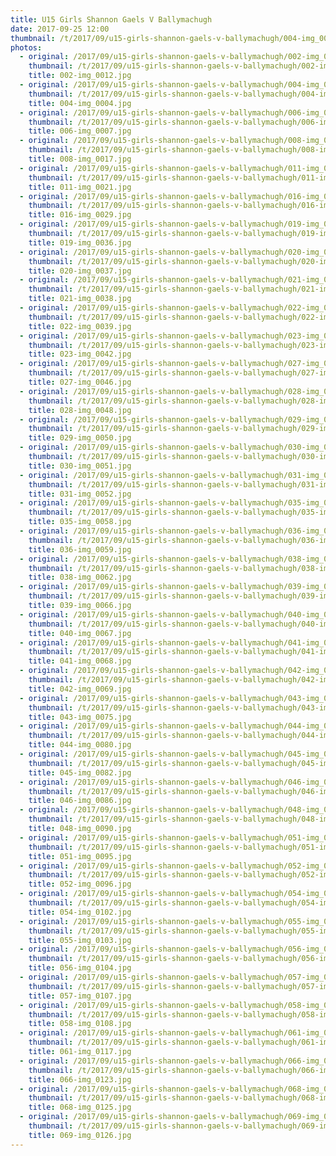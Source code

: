 ```yaml
---
title: U15 Girls Shannon Gaels V Ballymachugh
date: 2017-09-25 12:00
thumbnail: /t/2017/09/u15-girls-shannon-gaels-v-ballymachugh/004-img_0004.jpg
photos:
  - original: /2017/09/u15-girls-shannon-gaels-v-ballymachugh/002-img_0012.jpg
    thumbnail: /t/2017/09/u15-girls-shannon-gaels-v-ballymachugh/002-img_0012.jpg
    title: 002-img_0012.jpg
  - original: /2017/09/u15-girls-shannon-gaels-v-ballymachugh/004-img_0004.jpg
    thumbnail: /t/2017/09/u15-girls-shannon-gaels-v-ballymachugh/004-img_0004.jpg
    title: 004-img_0004.jpg
  - original: /2017/09/u15-girls-shannon-gaels-v-ballymachugh/006-img_0007.jpg
    thumbnail: /t/2017/09/u15-girls-shannon-gaels-v-ballymachugh/006-img_0007.jpg
    title: 006-img_0007.jpg
  - original: /2017/09/u15-girls-shannon-gaels-v-ballymachugh/008-img_0017.jpg
    thumbnail: /t/2017/09/u15-girls-shannon-gaels-v-ballymachugh/008-img_0017.jpg
    title: 008-img_0017.jpg
  - original: /2017/09/u15-girls-shannon-gaels-v-ballymachugh/011-img_0021.jpg
    thumbnail: /t/2017/09/u15-girls-shannon-gaels-v-ballymachugh/011-img_0021.jpg
    title: 011-img_0021.jpg
  - original: /2017/09/u15-girls-shannon-gaels-v-ballymachugh/016-img_0029.jpg
    thumbnail: /t/2017/09/u15-girls-shannon-gaels-v-ballymachugh/016-img_0029.jpg
    title: 016-img_0029.jpg
  - original: /2017/09/u15-girls-shannon-gaels-v-ballymachugh/019-img_0036.jpg
    thumbnail: /t/2017/09/u15-girls-shannon-gaels-v-ballymachugh/019-img_0036.jpg
    title: 019-img_0036.jpg
  - original: /2017/09/u15-girls-shannon-gaels-v-ballymachugh/020-img_0037.jpg
    thumbnail: /t/2017/09/u15-girls-shannon-gaels-v-ballymachugh/020-img_0037.jpg
    title: 020-img_0037.jpg
  - original: /2017/09/u15-girls-shannon-gaels-v-ballymachugh/021-img_0038.jpg
    thumbnail: /t/2017/09/u15-girls-shannon-gaels-v-ballymachugh/021-img_0038.jpg
    title: 021-img_0038.jpg
  - original: /2017/09/u15-girls-shannon-gaels-v-ballymachugh/022-img_0039.jpg
    thumbnail: /t/2017/09/u15-girls-shannon-gaels-v-ballymachugh/022-img_0039.jpg
    title: 022-img_0039.jpg
  - original: /2017/09/u15-girls-shannon-gaels-v-ballymachugh/023-img_0042.jpg
    thumbnail: /t/2017/09/u15-girls-shannon-gaels-v-ballymachugh/023-img_0042.jpg
    title: 023-img_0042.jpg
  - original: /2017/09/u15-girls-shannon-gaels-v-ballymachugh/027-img_0046.jpg
    thumbnail: /t/2017/09/u15-girls-shannon-gaels-v-ballymachugh/027-img_0046.jpg
    title: 027-img_0046.jpg
  - original: /2017/09/u15-girls-shannon-gaels-v-ballymachugh/028-img_0048.jpg
    thumbnail: /t/2017/09/u15-girls-shannon-gaels-v-ballymachugh/028-img_0048.jpg
    title: 028-img_0048.jpg
  - original: /2017/09/u15-girls-shannon-gaels-v-ballymachugh/029-img_0050.jpg
    thumbnail: /t/2017/09/u15-girls-shannon-gaels-v-ballymachugh/029-img_0050.jpg
    title: 029-img_0050.jpg
  - original: /2017/09/u15-girls-shannon-gaels-v-ballymachugh/030-img_0051.jpg
    thumbnail: /t/2017/09/u15-girls-shannon-gaels-v-ballymachugh/030-img_0051.jpg
    title: 030-img_0051.jpg
  - original: /2017/09/u15-girls-shannon-gaels-v-ballymachugh/031-img_0052.jpg
    thumbnail: /t/2017/09/u15-girls-shannon-gaels-v-ballymachugh/031-img_0052.jpg
    title: 031-img_0052.jpg
  - original: /2017/09/u15-girls-shannon-gaels-v-ballymachugh/035-img_0058.jpg
    thumbnail: /t/2017/09/u15-girls-shannon-gaels-v-ballymachugh/035-img_0058.jpg
    title: 035-img_0058.jpg
  - original: /2017/09/u15-girls-shannon-gaels-v-ballymachugh/036-img_0059.jpg
    thumbnail: /t/2017/09/u15-girls-shannon-gaels-v-ballymachugh/036-img_0059.jpg
    title: 036-img_0059.jpg
  - original: /2017/09/u15-girls-shannon-gaels-v-ballymachugh/038-img_0062.jpg
    thumbnail: /t/2017/09/u15-girls-shannon-gaels-v-ballymachugh/038-img_0062.jpg
    title: 038-img_0062.jpg
  - original: /2017/09/u15-girls-shannon-gaels-v-ballymachugh/039-img_0066.jpg
    thumbnail: /t/2017/09/u15-girls-shannon-gaels-v-ballymachugh/039-img_0066.jpg
    title: 039-img_0066.jpg
  - original: /2017/09/u15-girls-shannon-gaels-v-ballymachugh/040-img_0067.jpg
    thumbnail: /t/2017/09/u15-girls-shannon-gaels-v-ballymachugh/040-img_0067.jpg
    title: 040-img_0067.jpg
  - original: /2017/09/u15-girls-shannon-gaels-v-ballymachugh/041-img_0068.jpg
    thumbnail: /t/2017/09/u15-girls-shannon-gaels-v-ballymachugh/041-img_0068.jpg
    title: 041-img_0068.jpg
  - original: /2017/09/u15-girls-shannon-gaels-v-ballymachugh/042-img_0069.jpg
    thumbnail: /t/2017/09/u15-girls-shannon-gaels-v-ballymachugh/042-img_0069.jpg
    title: 042-img_0069.jpg
  - original: /2017/09/u15-girls-shannon-gaels-v-ballymachugh/043-img_0075.jpg
    thumbnail: /t/2017/09/u15-girls-shannon-gaels-v-ballymachugh/043-img_0075.jpg
    title: 043-img_0075.jpg
  - original: /2017/09/u15-girls-shannon-gaels-v-ballymachugh/044-img_0080.jpg
    thumbnail: /t/2017/09/u15-girls-shannon-gaels-v-ballymachugh/044-img_0080.jpg
    title: 044-img_0080.jpg
  - original: /2017/09/u15-girls-shannon-gaels-v-ballymachugh/045-img_0082.jpg
    thumbnail: /t/2017/09/u15-girls-shannon-gaels-v-ballymachugh/045-img_0082.jpg
    title: 045-img_0082.jpg
  - original: /2017/09/u15-girls-shannon-gaels-v-ballymachugh/046-img_0086.jpg
    thumbnail: /t/2017/09/u15-girls-shannon-gaels-v-ballymachugh/046-img_0086.jpg
    title: 046-img_0086.jpg
  - original: /2017/09/u15-girls-shannon-gaels-v-ballymachugh/048-img_0090.jpg
    thumbnail: /t/2017/09/u15-girls-shannon-gaels-v-ballymachugh/048-img_0090.jpg
    title: 048-img_0090.jpg
  - original: /2017/09/u15-girls-shannon-gaels-v-ballymachugh/051-img_0095.jpg
    thumbnail: /t/2017/09/u15-girls-shannon-gaels-v-ballymachugh/051-img_0095.jpg
    title: 051-img_0095.jpg
  - original: /2017/09/u15-girls-shannon-gaels-v-ballymachugh/052-img_0096.jpg
    thumbnail: /t/2017/09/u15-girls-shannon-gaels-v-ballymachugh/052-img_0096.jpg
    title: 052-img_0096.jpg
  - original: /2017/09/u15-girls-shannon-gaels-v-ballymachugh/054-img_0102.jpg
    thumbnail: /t/2017/09/u15-girls-shannon-gaels-v-ballymachugh/054-img_0102.jpg
    title: 054-img_0102.jpg
  - original: /2017/09/u15-girls-shannon-gaels-v-ballymachugh/055-img_0103.jpg
    thumbnail: /t/2017/09/u15-girls-shannon-gaels-v-ballymachugh/055-img_0103.jpg
    title: 055-img_0103.jpg
  - original: /2017/09/u15-girls-shannon-gaels-v-ballymachugh/056-img_0104.jpg
    thumbnail: /t/2017/09/u15-girls-shannon-gaels-v-ballymachugh/056-img_0104.jpg
    title: 056-img_0104.jpg
  - original: /2017/09/u15-girls-shannon-gaels-v-ballymachugh/057-img_0107.jpg
    thumbnail: /t/2017/09/u15-girls-shannon-gaels-v-ballymachugh/057-img_0107.jpg
    title: 057-img_0107.jpg
  - original: /2017/09/u15-girls-shannon-gaels-v-ballymachugh/058-img_0108.jpg
    thumbnail: /t/2017/09/u15-girls-shannon-gaels-v-ballymachugh/058-img_0108.jpg
    title: 058-img_0108.jpg
  - original: /2017/09/u15-girls-shannon-gaels-v-ballymachugh/061-img_0117.jpg
    thumbnail: /t/2017/09/u15-girls-shannon-gaels-v-ballymachugh/061-img_0117.jpg
    title: 061-img_0117.jpg
  - original: /2017/09/u15-girls-shannon-gaels-v-ballymachugh/066-img_0123.jpg
    thumbnail: /t/2017/09/u15-girls-shannon-gaels-v-ballymachugh/066-img_0123.jpg
    title: 066-img_0123.jpg
  - original: /2017/09/u15-girls-shannon-gaels-v-ballymachugh/068-img_0125.jpg
    thumbnail: /t/2017/09/u15-girls-shannon-gaels-v-ballymachugh/068-img_0125.jpg
    title: 068-img_0125.jpg
  - original: /2017/09/u15-girls-shannon-gaels-v-ballymachugh/069-img_0126.jpg
    thumbnail: /t/2017/09/u15-girls-shannon-gaels-v-ballymachugh/069-img_0126.jpg
    title: 069-img_0126.jpg
---
```

